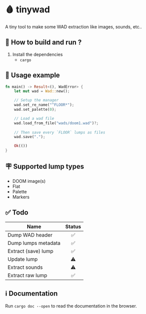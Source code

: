 # 🩸 tinywad

A tiny tool to make some WAD extraction like images, sounds, etc..

## 📖 How to build and run ?

1. Install the dependencies
    - `cargo`

## 📖 Usage example

```rust
fn main() -> Result<(), WadError> {
    let mut wad = Wad::new();

    // Setup the manager
    wad.set_re_name("^FLOOR*");
    wad.set_palette(0);

    // Load a wad file
    wad.load_from_file("wads/doom1.wad")?;
    
    // Then save every `FLOOR` lumps as files
    wad.save(".");

    Ok(())
}
```

## 🪧 Supported lump types

- DOOM image(s)
- Flat
- Palette
- Markers

## ✅ Todo

Name           | Status
-------------  | :-------------:
Dump WAD header | ✅
Dump lumps metadata | ✅
Extract (save) lump | ✅
Update lump | ⚠️
Extract sounds | ⚠️
Extract raw lump | ✅

## ℹ️ Documentation

Run `cargo doc --open` to read the documentation in the browser.
